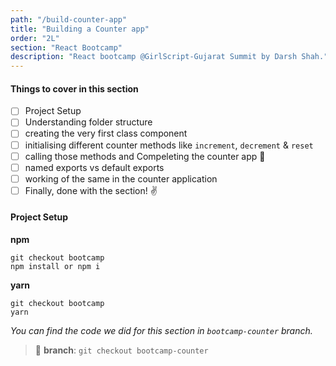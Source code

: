 ```yaml
---
path: "/build-counter-app"
title: "Building a Counter app"
order: "2L"
section: "React Bootcamp"
description: "React bootcamp @GirlScript-Gujarat Summit by Darsh Shah."
---
```


#### Things to cover in this section

- [ ] Project Setup
- [ ] Understanding folder structure
- [ ] creating the very first class component
- [ ] initialising different counter methods like `increment`, `decrement` & `reset`
- [ ] calling those methods and Compeleting the counter app 🎉
- [ ] named exports vs default exports
- [ ] working of the same in the counter application
- [ ] Finally, done with the section! ✌️

#### Project Setup

**npm**

```shell
git checkout bootcamp
npm install or npm i
```

**yarn**

```shell
git checkout bootcamp
yarn
```

_You can find the code we did for this section in `bootcamp-counter` branch._

> 🌲 **branch**: `git checkout bootcamp-counter`
